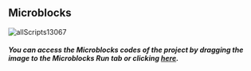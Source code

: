 ## Microblocks
![allScripts13067](https://user-images.githubusercontent.com/112697142/197462678-9e6593ac-e1fb-4c0b-96ae-b60510c0b036.png)


##### You can access the Microblocks codes of the project by dragging the image to the Microblocks Run tab or clicking [here](https://microblocks.fun/run/microblocks.html#scripts=GP%20Scripts%0Adepends%20%27Distance%20%28HC-SR04%29%27%20%27OLED%20Graphics%27%20%27Tone%27%0A%0Ascript%20531%2042%20%7B%0AwhenStarted%0Aforever%20%7B%0A%20%20if%20%28and%20%28distance%20%3E%205%29%20%28distance%20%3C%2011%29%29%20%7B%0A%20%20%20%20%27play%20tone%27%20%27C%27%201%20400%0A%20%20%7D%20%28and%20%28distance%20%3E%2010%29%20%28distance%20%3C%2016%29%29%20%7B%0A%20%20%20%20%27play%20tone%27%20%27D%27%201%20400%0A%20%20%7D%20%28and%20%28distance%20%3E%2015%29%20%28distance%20%3C%2021%29%29%20%7B%0A%20%20%20%20%27play%20tone%27%20%27E%27%201%20400%0A%20%20%7D%20%28and%20%28distance%20%3E%2020%29%20%28distance%20%3C%2026%29%29%20%7B%0A%20%20%20%20%27play%20tone%27%20%27F%27%201%20400%0A%20%20%7D%20%28and%20%28distance%20%3E%2025%29%20%28distance%20%3C%2031%29%29%20%7B%0A%20%20%20%20%27play%20tone%27%20%27G%27%201%20400%0A%20%20%7D%20%28and%20%28distance%20%3E%2030%29%20%28distance%20%3C%2036%29%29%20%7B%0A%20%20%20%20%27play%20tone%27%20%27A%27%201%20400%0A%20%20%7D%20%28and%20%28distance%20%3E%2035%29%20%28distance%20%3C%2041%29%29%20%7B%0A%20%20%20%20%27play%20tone%27%20%27B%27%201%20400%0A%20%20%7D%20else%20%7B%0A%20%20%7D%0A%7D%0A%7D%0A%0Ascript%20976%2065%20%7B%0AwhenStarted%0Adistance%20%3D%200%0AOLEDInit_I2C%20%27OLED_0.96in%27%20%273C%27%200%20false%0Aforever%20%7B%0A%20%20distance%20%3D%20%28%27distance%20%28cm%29%27%2015%2014%29%0A%20%20OLEDwrite%20%28%27%5Bdata%3Ajoin%5D%27%20%27Distance%3A%20%27%20distance%29%205%2030%20false%0A%20%20waitMillis%2010%0A%20%20OLEDclear%0A%7D%0A%7D%0A%0A "here").
